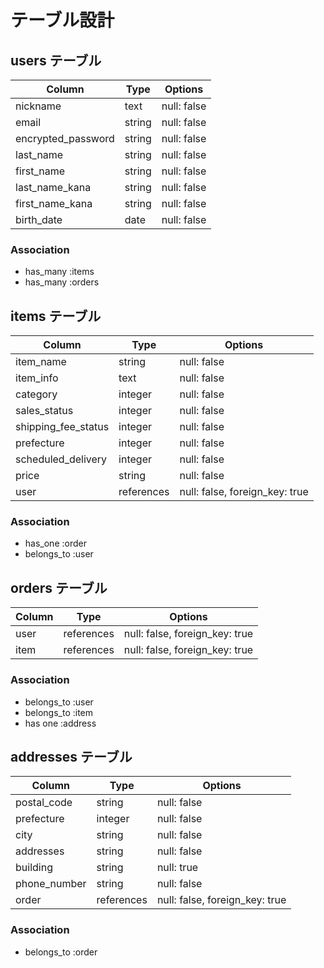 # テーブル設計

## users テーブル

| Column             | Type   | Options      |
| ------------------ | ------ | ------------ |
| nickname           | text   | null: false  |
| email              | string | null: false  |
| encrypted_password | string | null: false  |
| last_name          | string | null: false  |
| first_name         | string | null: false  |
| last_name_kana     | string | null: false  |
| first_name_kana    | string | null: false  |
| birth_date         | date   | null: false  |

### Association

- has_many :items
- has_many :orders


## items テーブル

| Column              | Type       | Options                        |
| ------------------- | ---------- | ------------------------------ |
| item_name           | string     | null: false                    |
| item_info           | text       | null: false                    |
| category            | integer    | null: false                    |
| sales_status        | integer    | null: false                    |
| shipping_fee_status | integer    | null: false                    |
| prefecture          | integer    | null: false                    |
| scheduled_delivery  | integer    | null: false                    |
| price               | string     | null: false                    |
| user                | references | null: false, foreign_key: true |

### Association

- has_one :order
- belongs_to :user


## orders テーブル

| Column   | Type       | Options                        |
| -------- | ---------- | ------------------------------ |
| user     | references | null: false, foreign_key: true |
| item     | references | null: false, foreign_key: true |

### Association

- belongs_to :user
- belongs_to :item
- has one :address

## addresses テーブル

| Column       | Type       | Options                        |
| ------------ | ---------- | ------------------------------ |
| postal_code  | string     | null: false                    |
| prefecture   | integer    | null: false                    |
| city         | string     | null: false                    |
| addresses    | string     | null: false                    |
| building     | string     | null: true                     |
| phone_number | string     | null: false                    |
| order        | references | null: false, foreign_key: true |

### Association

- belongs_to :order